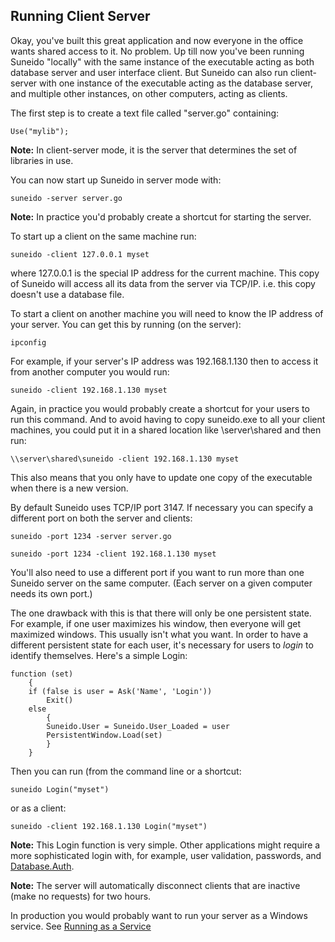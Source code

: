 ## Running Client Server

Okay, you've built this great application and now everyone in the office wants shared access to it.  No problem.  Up till now you've been running Suneido "locally" with the same instance of the executable acting as both database server and user interface client.  But Suneido can also run client-server with one instance of the executable acting as the database server, and multiple other instances, on other computers, acting as clients.

The first step is to create a text file called "server.go" containing:

``` suneido
Use("mylib");
```

**Note:** In client-server mode, it is the server that determines the set of libraries in use.

You can now start up Suneido in server mode with:

``` suneido
suneido -server server.go
```

**Note:** In practice you'd probably create a shortcut for starting the server.

To start up a client on the same machine run:

``` suneido
suneido -client 127.0.0.1 myset
```

where 127.0.0.1 is the special IP address for the current machine. This copy of Suneido will access all its data from the server via TCP/IP. i.e. this copy doesn't use a database file.

To start a client on another machine you will need to know the IP address of your server.  You can get this by running (on the server):

``` suneido
ipconfig
```

For example, if your server's IP address was 192.168.1.130 then to access it from another computer you would run:

``` suneido
suneido -client 192.168.1.130 myset
```

Again, in practice you would probably create a shortcut for your users to run this command.  And to avoid having to copy suneido.exe to all your client machines, you could put it in a shared location like \\server\shared and then run:

``` suneido
\\server\shared\suneido -client 192.168.1.130 myset
```

This also means that you only have to update one copy of the executable when there is a new version.

By default Suneido uses TCP/IP port 3147.  If necessary you can specify a
different port on both the server and clients:

``` suneido
suneido -port 1234 -server server.go
```

``` suneido
suneido -port 1234 -client 192.168.1.130 myset
```

You'll also need to use a different port if you want to run more than one Suneido server on the same computer.  (Each server on a given computer needs its own port.)

The one drawback with this is that there will only be one persistent state. For example, if one user maximizes his window, then everyone will get maximized windows. This usually isn't what you want. In order to have a different persistent state for each user, it's necessary for users to *login* to identify themselves. Here's a simple Login:

``` suneido
function (set)
    {
    if (false is user = Ask('Name', 'Login'))
        Exit()
    else
        {
        Suneido.User = Suneido.User_Loaded = user
        PersistentWindow.Load(set)
        }
    }
```

Then you can run (from the command line or a shortcut:

``` suneido
suneido Login("myset")
```

or as a client:

``` suneido
suneido -client 192.168.1.130 Login("myset")
```

**Note:** This Login function is very simple. Other applications might require a more sophisticated login with, for example, user validation, passwords, and [Database.Auth](<../Database/Reference/Database/Database.Auth.md>).

**Note:** The server will automatically disconnect clients that are inactive (make no requests) for two hours.

In production you would probably want to run your server as a Windows service. See [Running as a Service](<../Introduction/Running as a Service.md>)